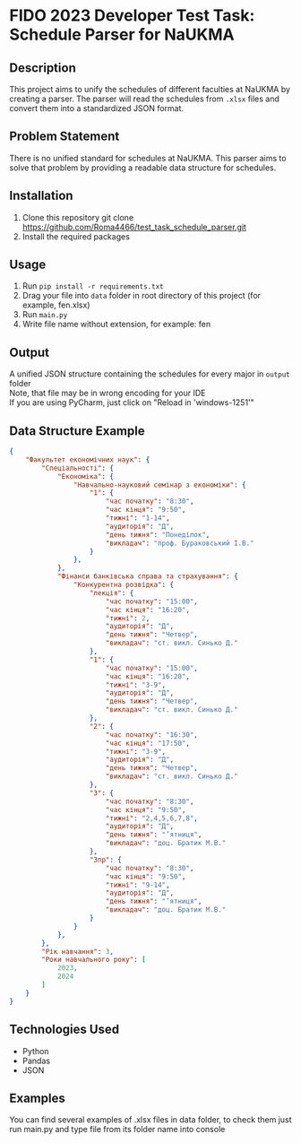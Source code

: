 # FIDO 2023 Developer Test Task: Schedule Parser for NaUKMA

## Description

This project aims to unify the schedules of different faculties at NaUKMA by creating a parser. The parser will read the schedules from `.xlsx` files and convert them into a standardized JSON format.

## Problem Statement

There is no unified standard for schedules at NaUKMA. This parser aims to solve that problem by providing a readable data structure for schedules.

## Installation

1. Clone this repository
git clone https://github.com/Roma4466/test_task_schedule_parser.git
2. Install the required packages

## Usage

1. Run `pip install -r requirements.txt`
2. Drag your file into `data` folder in root directory of this project (for example, fen.xlsx)
3. Run `main.py`
4. Write file name without extension, for example: fen

## Output

A unified JSON structure containing the schedules for every major in `output` folder<br>
Note, that file may be in wrong encoding for your IDE<br>
If you are using PyCharm, just click on "Reload in 'windows-1251'"

## Data Structure Example

```json
{
    "Факультет економічних наук": {
        "Спеціальності": {
            "Економіка": {
                "Навчально-науковий семінар з економіки": {
                    "1": {
                        "час початку": "8:30",
                        "час кінця": "9:50",
                        "тижні": "1-14",
                        "аудиторія": "Д",
                        "день тижня": "Понеділок",
                        "викладач": "проф. Бураковський І.В."
                    }
                },
            },
            "Фінанси банківська справа та страхування": {
                "Конкурентна розвідка": {
                    "лекція": {
                        "час початку": "15:00",
                        "час кінця": "16:20",
                        "тижні": 2,
                        "аудиторія": "Д",
                        "день тижня": "Четвер",
                        "викладач": "ст. викл. Синько Д."
                    },
                    "1": {
                        "час початку": "15:00",
                        "час кінця": "16:20",
                        "тижні": "3-9",
                        "аудиторія": "Д",
                        "день тижня": "Четвер",
                        "викладач": "ст. викл. Синько Д."
                    },
                    "2": {
                        "час початку": "16:30",
                        "час кінця": "17:50",
                        "тижні": "3-9",
                        "аудиторія": "Д",
                        "день тижня": "Четвер",
                        "викладач": "ст. викл. Синько Д."
                    },
                    "3": {
                        "час початку": "8:30",
                        "час кінця": "9:50",
                        "тижні": "2,4,5,6,7,8",
                        "аудиторія": "Д",
                        "день тижня": "’ятниця",
                        "викладач": "доц. Братик М.В."
                    },
                    "3пр": {
                        "час початку": "8:30",
                        "час кінця": "9:50",
                        "тижні": "9-14",
                        "аудиторія": "Д",
                        "день тижня": "’ятниця",
                        "викладач": "доц. Братик М.В."
                    }
                }
            },
        },
        "Рік навчання": 3,
        "Роки навчального року": [
            2023,
            2024
        ]
    }
}
```

## Technologies Used
+ Python
+ Pandas
+ JSON

## Examples

You can find several examples of .xlsx files in data folder, to check them just run main.py and type file from its folder name into console 
